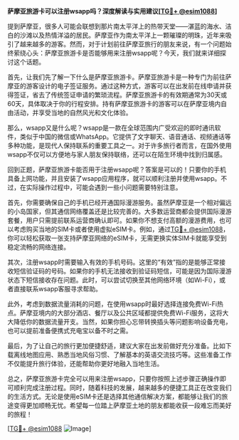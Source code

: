 **萨摩亚旅游卡可以注册wsapp吗？深度解读与实用建议[[TG💪+ @esim1088](https://t.me/s/esim1088)]**

提到萨摩亚，很多人可能会联想到那片南太平洋上的热带天堂——湛蓝的海水、洁白的沙滩以及热情洋溢的居民。萨摩亚作为南太平洋上一颗璀璨的明珠，近年来吸引了越来越多的游客。然而，对于计划前往萨摩亚旅行的朋友来说，有一个问题始终萦绕心头：萨摩亚旅游卡是否能够用来注册wsapp呢？今天，我们就来详细探讨这个话题。

首先，让我们先了解一下什么是萨摩亚旅游卡。萨摩亚旅游卡是一种专门为前往萨摩亚的游客设计的电子签证服务。通过这种方式，游客可以在出发前在线申请并获得签证，省去了传统签证申请的繁琐流程。萨摩亚旅游卡的有效期通常为30天或60天，具体取决于你的行程安排。持有萨摩亚旅游卡的游客可以在萨摩亚境内自由活动，并享受当地的自然风光和文化体验。

那么，wsapp又是什么呢？wsapp是一款在全球范围内广受欢迎的即时通讯软件，类似于中国的微信或WhatsApp。它提供了文字聊天、语音通话、视频通话等多种功能，是现代人保持联系的重要工具之一。对于许多旅行者而言，在国外使用wsapp不仅可以方便地与家人朋友保持联络，还可以在陌生环境中找到归属感。

回到正题，萨摩亚旅游卡能否用于注册wsapp呢？答案是可以的！只要你的手机具备上网功能，并且安装了wsapp应用程序，就可以顺利注册并使用wsapp。不过，在实际操作过程中，可能会遇到一些小问题需要特别注意。

首先，你需要确保自己的手机已经开通国际漫游服务。虽然萨摩亚是一个相对偏远的小岛国家，但其通信网络覆盖还是比较完善的。大多数运营商都会提供国际漫游套餐，用户只需提前联系运营商确认即可。如果你不想支付高额的漫游费用，也可以考虑购买当地的SIM卡或者使用虚拟eSIM卡。例如，通过[TG💪+ @esim1088](https://t.me/s/esim1088)，你可以轻松获取一张支持萨摩亚网络的eSIM卡，无需更换实体SIM卡就能享受到稳定流畅的网络连接。

其次，注册wsapp时需要输入有效的手机号码。这里的“有效”指的是能够正常接收短信验证码的号码。如果你的手机无法接收到验证码短信，可能是因为国际漫游状态下短信接收存在问题。此时，可以尝试切换至其他网络环境（如Wi-Fi），或者直接联系wsapp客服寻求帮助。

此外，考虑到数据流量消耗的问题，在使用wsapp时最好选择连接免费Wi-Fi热点。萨摩亚境内的大部分酒店、餐厅以及公共区域都提供免费Wi-Fi服务，这将大大降低你的数据流量开支。当然，如果你担心忘带转换插头等问题影响设备充电，也可以提前准备便携式充电宝以备不时之需。

最后，为了让自己的旅行更加便捷舒适，建议大家在出发前做好充分准备。比如下载离线地图应用、熟悉当地风俗习惯、了解基本的英语交流技巧等。这些准备工作不仅能提升旅行体验，还能帮助你更好地融入当地生活。

总之，萨摩亚旅游卡完全可以用来注册wsapp，只要你按照上述步骤正确操作即可顺利完成注册过程。同时，随着科技的发展，越来越多的便捷工具正在改变我们的生活方式。无论是使用eSIM卡还是选择其他通信解决方案，都能够让我们的旅途变得更加顺畅无忧。希望每一位踏上萨摩亚土地的朋友都能收获一段难忘而美好的旅程！

[[TG💪+ @esim1088](https://t.me/s/esim1088) ![Image](https://i.postimg.cc/4NQfJmqS/Snipaste-2025-05-13-00-14-12.png)]